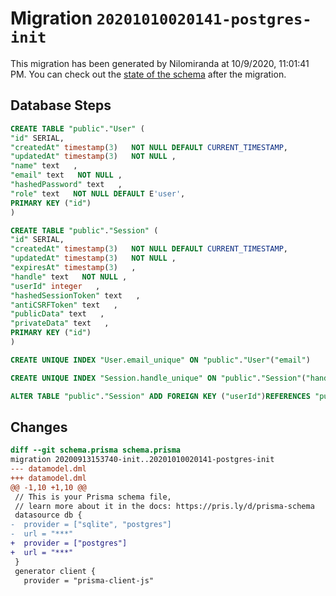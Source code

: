 # Migration `20201010020141-postgres-init`

This migration has been generated by Nilomiranda at 10/9/2020, 11:01:41 PM.
You can check out the [state of the schema](./schema.prisma) after the migration.

## Database Steps

```sql
CREATE TABLE "public"."User" (
"id" SERIAL,
"createdAt" timestamp(3)   NOT NULL DEFAULT CURRENT_TIMESTAMP,
"updatedAt" timestamp(3)   NOT NULL ,
"name" text   ,
"email" text   NOT NULL ,
"hashedPassword" text   ,
"role" text   NOT NULL DEFAULT E'user',
PRIMARY KEY ("id")
)

CREATE TABLE "public"."Session" (
"id" SERIAL,
"createdAt" timestamp(3)   NOT NULL DEFAULT CURRENT_TIMESTAMP,
"updatedAt" timestamp(3)   NOT NULL ,
"expiresAt" timestamp(3)   ,
"handle" text   NOT NULL ,
"userId" integer   ,
"hashedSessionToken" text   ,
"antiCSRFToken" text   ,
"publicData" text   ,
"privateData" text   ,
PRIMARY KEY ("id")
)

CREATE UNIQUE INDEX "User.email_unique" ON "public"."User"("email")

CREATE UNIQUE INDEX "Session.handle_unique" ON "public"."Session"("handle")

ALTER TABLE "public"."Session" ADD FOREIGN KEY ("userId")REFERENCES "public"."User"("id") ON DELETE SET NULL ON UPDATE CASCADE
```

## Changes

```diff
diff --git schema.prisma schema.prisma
migration 20200913153740-init..20201010020141-postgres-init
--- datamodel.dml
+++ datamodel.dml
@@ -1,10 +1,10 @@
 // This is your Prisma schema file,
 // learn more about it in the docs: https://pris.ly/d/prisma-schema
 datasource db {
-  provider = ["sqlite", "postgres"]
-  url = "***"
+  provider = ["postgres"]
+  url = "***"
 }
 generator client {
   provider = "prisma-client-js"
```


